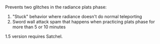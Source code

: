 Prevents two glitches in the radiance plats phase:

1) "Stuck" behavior where radiance doesn't do normal teleporting
2) Sword wall attack spam that happens when practicing plats phase for more than 5 or 10 minutes

1.5 version requires Satchel.
